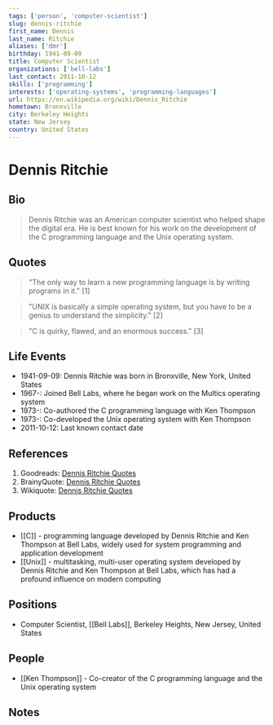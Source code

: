 ```yaml
---
tags: ['person', 'computer-scientist']
slug: dennis-ritchie
first_name: Dennis
last_name: Ritchie
aliases: ['dmr']
birthday: 1941-09-09
title: Computer Scientist
organizations: ['bell-labs']
last_contact: 2011-10-12
skills: ['programming']
interests: ['operating-systems', 'programming-languages']
url: https://en.wikipedia.org/wiki/Dennis_Ritchie
hometown: Bronxville
city: Berkeley Heights
state: New Jersey
country: United States
---
```


# Dennis Ritchie

## Bio

> Dennis Ritchie was an American computer scientist who helped shape the digital era. He is best known for his work on the development of the C programming language and the Unix operating system.

## Quotes

> "The only way to learn a new programming language is by writing programs in it." [1]

> "UNIX is basically a simple operating system, but you have to be a genius to understand the simplicity." [2]

> "C is quirky, flawed, and an enormous success." [3]

## Life Events

- 1941-09-09: Dennis Ritchie was born in Bronxville, New York, United States
- 1967-: Joined Bell Labs, where he began work on the Multics operating system
- 1973-: Co-authored the C programming language with Ken Thompson
- 1973-: Co-developed the Unix operating system with Ken Thompson
- 2011-10-12: Last known contact date

## References

1. Goodreads: [Dennis Ritchie Quotes](https://www.goodreads.com/author/quotes/73940.Dennis_M_Ritchie)
2. BrainyQuote: [Dennis Ritchie Quotes](https://www.brainyquote.com/quotes/dennis_ritchie_755117)
3. Wikiquote: [Dennis Ritchie Quotes](https://en.wikiquote.org/wiki/Dennis_Ritchie)

## Products

- [[C]] - programming language developed by Dennis Ritchie and Ken Thompson at Bell Labs, widely used for system programming and application development
- [[Unix]] - multitasking, multi-user operating system developed by Dennis Ritchie and Ken Thompson at Bell Labs, which has had a profound influence on modern computing

## Positions

- Computer Scientist, [[Bell Labs]], Berkeley Heights, New Jersey, United States

## People

- [[Ken Thompson]] - Co-creator of the C programming language and the Unix operating system

## Notes






